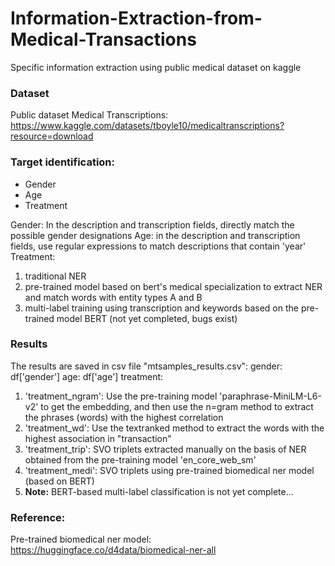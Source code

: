 # Information-Extraction-from-Medical-Transactions
Specific information extraction using public medical dataset on kaggle

### Dataset
Public dataset Medical Transcriptions: https://www.kaggle.com/datasets/tboyle10/medicaltranscriptions?resource=download


### Target identification:
* Gender
* Age
* Treatment

Gender: 
  In the description and transcription fields, directly match the possible gender designations
Age: 
  in the description and transcription fields, use regular expressions to match descriptions that contain 'year'
Treatment:
1. traditional NER
2. pre-trained model based on bert's medical specialization to extract NER and match words with entity types A and B
3. multi-label training using transcription and keywords based on the pre-trained model BERT (not yet completed, bugs exist)

### Results
The results are saved in csv file "mtsamples_results.csv":
gender: df['gender']
age: df['age']
treatment: 
  1. 'treatment_ngram':  Use the pre-training model 'paraphrase-MiniLM-L6-v2' to get the embedding, and then use the n=gram method to extract the phrases (words) with the highest correlation
  2. 'treatment_wd': Use the textranked method to extract the words with the highest association in "transaction"
  3. 'treatment_trip': SVO triplets extracted manually on the basis of NER obtained from the pre-training model 'en_core_web_sm'
  4. 'treatment_medi': SVO triplets using pre-trained biomedical ner model (based on BERT)
  5. **Note:** BERT-based multi-label classification is not yet complete...


### Reference:
Pre-trained biomedical ner model: https://huggingface.co/d4data/biomedical-ner-all
